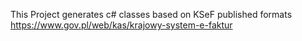 This Project generates c# classes based on KSeF published formats 
https://www.gov.pl/web/kas/krajowy-system-e-faktur
